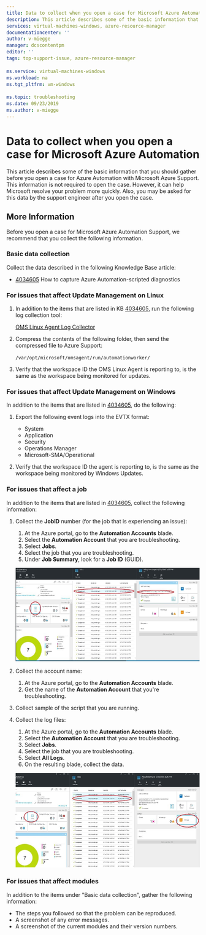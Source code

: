 ```yaml
---
title: Data to collect when you open a case for Microsoft Azure Automation| Microsoft Docs
description: This article describes some of the basic information that you should gather before you open a case for Azure Automation with Microsoft Azure Support.
services: virtual-machines-windows, azure-resource-manager
documentationcenter: ''
author: v-miegge
manager: dcscontentpm
editor: ''
tags: top-support-issue, azure-resource-manager

ms.service: virtual-machines-windows
ms.workload: na
ms.tgt_pltfrm: vm-windows

ms.topic: troubleshooting
ms.date: 09/23/2019
ms.author: v-miegge
---
```


# Data to collect when you open a case for Microsoft Azure Automation

This article describes some of the basic information that you should gather before you open a case for Azure Automation with Microsoft Azure Support. This information is not required to open the case. However, it can help Microsoft resolve your problem more quickly. Also, you may be asked for this data by the support engineer after you open the case.

## More Information

Before you open a case for Microsoft Azure Automation Support, we recommend that you collect the following information.

### Basic data collection

Collect the data described in the following Knowledge Base article:

* [4034605](https://support.microsoft.com/help/4034605/how-to-capture-azure-automation-scripted-diagnostics) How to capture Azure Automation-scripted diagnostics
 
### For issues that affect Update Management on Linux

1. In addition to the items that are listed in KB [4034605](https://support.microsoft.com/help/4034605/how-to-capture-azure-automation-scripted-diagnostics), run the following log collection tool:

   [OMS Linux Agent Log Collector](https://github.com/Microsoft/OMS-Agent-for-Linux/blob/master/tools/LogCollector/OMS_Linux_Agent_Log_Collector.md)
 
2. Compress the contents of the following folder, then send the compressed file to Azure Support:

   ``/var/opt/microsoft/omsagent/run/automationworker/``
 
3. Verify that the workspace ID the OMS Linux Agent is reporting to, is the same as the workspace being monitored for updates.

### For issues that affect Update Management on Windows

In addition to the items that are listed in [4034605](https://support.microsoft.com/help/4034605/how-to-capture-azure-automation-scripted-diagnostics), do the following:

1. Export the following event logs into the EVTX format:

   * System
   * Application
   * Security
   * Operations Manager
   * Microsoft-SMA/Operational

2. Verify that the workspace ID the agent is reporting to, is the same as the workspace being monitored by Windows Updates.

### For issues that affect a job

In addition to the items that are listed in [4034605](https://support.microsoft.com/help/4034605/how-to-capture-azure-automation-scripted-diagnostics), collect the following information:

1. Collect the **JobID** number (for the job that is experiencing an issue):

   1. At the Azure portal, go to the **Automation Accounts** blade.
   2. Select the **Automation Account** that you are troubleshooting.
   3. Select **Jobs**.
   4. Select the job that you are troubleshooting.
   5. Under **Job Summary**, look for a **Job ID** (GUID).

   ![Job ID within Job Summary Pane](media/collect-data-microsoft-azure-automation-case/job-summary-job-id.png)

2. Collect the account name:

   1. At the Azure portal, go to the **Automation Accounts** blade.
   2. Get the name of the **Automation Account** that you're troubleshooting.

3. Collect sample of the script that you are running.

4. Collect the log files:

   1. At the Azure portal, go to the **Automation Accounts** blade.
   2. Select the **Automation Account** that you are troubleshooting.
   3. Select **Jobs**.
   4. Select the job that you are troubleshooting.
   5. Select **All Logs**.
   6. On the resulting blade, collect the data.

   ![Data listed under All Logs](media/collect-data-microsoft-azure-automation-case/all-logs-data.png)

### For issues that affect modules

In addition to the items under "Basic data collection", gather the following information:

* The steps you followed so that the problem can be reproduced.
* A screenshot of any error messages.
* A screenshot of the current modules and their version numbers.



